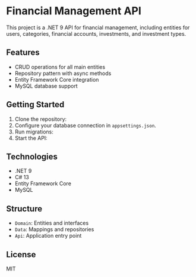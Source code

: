 # Financial Management API

This project is a .NET 9 API for financial management, including entities for users, categories, financial accounts, investments, and investment types.

## Features

- CRUD operations for all main entities
- Repository pattern with async methods
- Entity Framework Core integration
- MySQL database support

## Getting Started

1. Clone the repository:
2. Configure your database connection in `appsettings.json`.
3. Run migrations:
4. Start the API:

## Technologies

- .NET 9
- C# 13
- Entity Framework Core
- MySQL

## Structure

- `Domain`: Entities and interfaces
- `Data`: Mappings and repositories
- `Api`: Application entry point

## License

MIT
